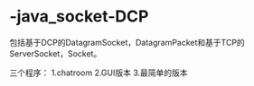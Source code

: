 # -java_socket-DCP
包括基于DCP的DatagramSocket，DatagramPacket和基于TCP的ServerSocket，Socket。

三个程序：
1.chatroom
2.GUI版本
3.最简单的版本
